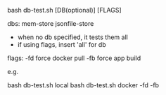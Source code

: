 bash db-test.sh [DB(optional)] [FLAGS]

dbs:
  mem-store
  jsonfile-store
* when no db specified, it tests them all
* if using flags, insert 'all' for db

flags:
  -fd         force docker pull
  -fb         force app build

  e.g.

  bash db-test.sh local 
  bash db-test.sh docker -fd -fb